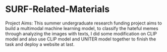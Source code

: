 # SURF-Related-Materials
   Project Aims: This summer undergraduate research funding project aims to build a multimodal machine learning model, to classify the hateful memes through analyzing the images with texts, I did some modification on CLIP model and also use CLIP model and UNITER model together to finish the task and deploy a website at last.
